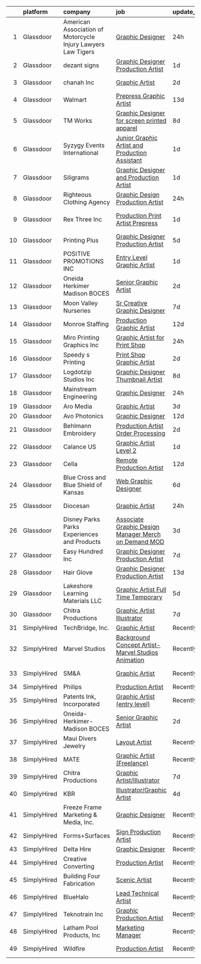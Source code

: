 

|    | platform    | company                                                        | job                                                                                                                                                                                                                                                                                                                                                                                                                                                                                                                                                                                                                                                                                                                                                                                                                                                                                                                                                                                                                                                                                                                          | update_time   | location                |
|---:|:------------|:---------------------------------------------------------------|:-----------------------------------------------------------------------------------------------------------------------------------------------------------------------------------------------------------------------------------------------------------------------------------------------------------------------------------------------------------------------------------------------------------------------------------------------------------------------------------------------------------------------------------------------------------------------------------------------------------------------------------------------------------------------------------------------------------------------------------------------------------------------------------------------------------------------------------------------------------------------------------------------------------------------------------------------------------------------------------------------------------------------------------------------------------------------------------------------------------------------------|:--------------|:------------------------|
|  1 | Glassdoor   | American Association of Motorcycle Injury Lawyers   Law Tigers | [Graphic Designer](https://www.glassdoor.com/partner/jobListing.htm?pos=116&ao=1110586&s=58&guid=00000181fb7d6dc49613bb3593723670&src=GD_JOB_AD&t=SR&vt=w&ea=1&cs=1_08977b05&cb=1657781710624&jobListingId=1008003540197&cpc=21001CD36CB5FE0E&jrtk=3-0-1g7tnqrg5kcl4801-1g7tnqrgmg2r3800-f0bdd8d10cb31a8f--6NYlbfkN0DlWUz9GU4_QOC-bXUFbMT4azD7cSDiUKeR3Rh6jSkjuVoA_7g-_IPADaZOl9UDY91cXsShIqIKw4fuuPEw_qZX_gE7eC80HukDcxpeVMeMop1Z9CcFrnnlc6dq4vwm61I3z1kN13gA2bSoIoso-H-Q1eHduYAHSIyfCuKepMwTSsBM-VsZ6XwubQ9K8I1lkOviVTsMT_KxwAVLUm_crmfBnIgq2PEnBK6BZGFQEuYhq14tMe_az-jczNL_iSuoX7Oxa2eLQa93cY2abL3fnq4WdKc0YxbnYr2aR_UikHr4vF0cO4LiiisziyuPDajsklnKTuSYN7u-PW1QAPHO18pAhmvqdQluEi9vU04Ppfb-LY9hSBNY4eJYYXljXHuSNyvF56k1sjnBRfXqA1Mvd7VWVPdtSWKBKtNzFvXrJRoQfcOn3Q2mjh31PW_elocNxcmSq_jWB6-wQqJhoPDrcT-TtjzBrGO_fQCimYF-PxypX8e2lWTWvIXTWKlOUc6hLrcP68A7gVn0Fw%3D%3D)                                                                                                                                                                                                                                                      | 24h           | Phoenix, AZ             |
|  2 | Glassdoor   | dezant signs                                                   | [Graphic Designer Production Artist](https://www.glassdoor.com/partner/jobListing.htm?pos=123&ao=1110586&s=58&guid=00000181fb7d6dc49613bb3593723670&src=GD_JOB_AD&t=SR&vt=w&ea=1&cs=1_26e68fa5&cb=1657781710625&jobListingId=1008000089971&cpc=F41FEAB56D215062&jrtk=3-0-1g7tnqrg5kcl4801-1g7tnqrgmg2r3800-6c32fdeccdc39f39--6NYlbfkN0ABOgJehXIgrOeP1dGkVbqZIE4zYILNMkaWcwsPyUQWYfSNalSkzDlmJS9qrBzQdeRS1xTkPsJYYfiZEhitbDnaIvYj8sktBOlvt5lXLK_UcxdcArVZOHhJzd0A_WtLBC6A9zFFmLMiazn9MR3Ear0eQe7f99dPNNA4wegEdYZsiFMyj2dDmB8MPTTCD1AHugnpLtm93LErmfXluaNPsomCek-weOMNc4PvHcWC9MUoZFE8S8u1apGe0zOi890COJBnPKCjOpF67oLag8B4CfyP_qxRgi2m_d4eswB15V-N9vOWvhM-xV_dGP2Ij97fcwFZJEhnfIPc2vbicxpYXMhRPx9zC1VcCDYUdbE7XktxgY7ttBthG5H3J1CIhhFEEybn2EGuDUWQLa6T6N261w5rC8AMfL9MShBjHiFTbv_bfFJeZEH8mqZWNuDYePlpCpAzTVS5T7URQG2V6Aaf9Sy1POKRIqeZ35tBAH4xD_fg1Z5SFpnR3XH_C-wkoBlbIzI%3D)                                                                                                                                                                                                                                                  | 1d            | Floral Park, NY         |
|  3 | Glassdoor   | chanah Inc                                                     | [Graphic Artist](https://www.glassdoor.com/partner/jobListing.htm?pos=127&ao=1110586&s=58&guid=00000181fb7d6dc49613bb3593723670&src=GD_JOB_AD&t=SR&vt=w&ea=1&cs=1_6618e1c9&cb=1657781710626&jobListingId=1007997475450&cpc=334ABAF5D42DC775&jrtk=3-0-1g7tnqrg5kcl4801-1g7tnqrgmg2r3800-caba57bde00b454c--6NYlbfkN0B6TcULZfb3cu0h-y8YhdfTDIi8jpfzA0mXp-9B58XZGH5IjzO1-VbN8VKwegkRDEafRiRjyA_af1KVDQ0eIGuEnN7Ve1dPR1hFWiFMSvCD3zI4nBmQtH40AkUQa9MXaBCR3louw7UBEvpg_OY6zxwn5QWFjIzv6f2BDgOOgpzE6HA1B5UTiNyMnI3y1ltVdhM7MRPIE3bsltGIRsQos3U_AEuZSi55NJUSV4AwJCxHE78qPR8YJGFgSbiPb9Ow_iF-ZDXlBx6fb0fhHWjdRlzsDVHM6wDiwzCcNdbL1GM8eqerDL8p4j6czmhQ7PDYbexNJjfCH_PD94danCgatsPBe8nNxp_bg3-NbFWS_HKnKOBd2tPx2zSRmmpPRJZtbA1SzpzdX1kjTNWUUHujx0I9ymwabMk8cfgXcvKbw54SKM2bYSmHJKc7sVDkxg3WC9_Tb_IOrzvjl-qtyMq4O1-ry7J17_j67FWwdr6J61VTOA%3D%3D)                                                                                                                                                                                                                                                                                        | 2d            | Chesapeake, VA          |
|  4 | Glassdoor   | Walmart                                                        | [Prepress Graphic Artist](https://www.glassdoor.com/partner/jobListing.htm?pos=112&ao=1110586&s=58&guid=00000181fb7d6dc49613bb3593723670&src=GD_JOB_AD&t=SR&vt=w&ea=1&cs=1_ebdccabd&cb=1657781710624&jobListingId=1007974150658&cpc=8AC01DCC8FF2DC38&jrtk=3-0-1g7tnqrg5kcl4801-1g7tnqrgmg2r3800-f90296c508d45737--6NYlbfkN0CQofd2IGh0Apzv0E_Au5FEoa1bvzCi24nBctpuuk-PybDBSFucqJqImFlNCS5drc0L9mjwu9AtyY6_IQMTXs0f6sBSmOOaF-PLM2va9Al3uKYeJ3BTCg-BswEV5T6arOY8kC9P4w7LGtnO8PZAQFJrVow_JuGLdCZcyZp-3IvGXWEyPmRg9ALhYgoS0c5AcshAkcOTCoYubiWmgFMIT75pppFdNu_mMELQuPVjYpSog0O0DFljUMCllv_9CArVv8JT2C8PUj3DhnluRMJdofSAcddSTj3leWxP7jjG_FtwCgovGUCTvHnuabyY-ukeIi0p3CppwvF0HPQs2h070caI69eKWNRM22Ot_fUhTL0TEZMRBNmKRy_1QaSo1B5um1AUWc2i-9w6aJuXU7w4JUo6zvw45tE63aR7u5jZByPUJPLShAS5sYEyg65pZlk4Bx2sDMehSXy03tU1av34tXzArH330Qa0jIY3aTKSRtIR_v8OwWrnboFOssloUbiL764wfnU16R9AHf9EYwdiwqEN)                                                                                                                                                                                                                                           | 13d           | Bentonville, AR         |
|  5 | Glassdoor   | TM Works                                                       | [Graphic Designer for screen printed apparel](https://www.glassdoor.com/partner/jobListing.htm?pos=118&ao=1110586&s=58&guid=00000181fb7d6dc49613bb3593723670&src=GD_JOB_AD&t=SR&vt=w&ea=1&cs=1_f73d153f&cb=1657781710625&jobListingId=1007985380676&cpc=AA718BBA0476CE1A&jrtk=3-0-1g7tnqrg5kcl4801-1g7tnqrgmg2r3800-534125ac6706eadd--6NYlbfkN0CvahHJL5dpwIe5nlYo2UZJB8CTXAEl9vJAxrd3EfdRQTsMSQezOrtTo_BPjQ7Zs1C2DQOiS8mYqhlae2CH5ac7yO4zrD91LCHa6tnlP9yZvvXGFHOVA900KpcM-Dmg4YdAg2muckMQySll_8dwPu8v76_7LFwpCbVfkr_Gi902CjtJ7PCOOia3xkGZhuxi0Na0xFHA3JVSjOUkkY2-C5PH592Mt2PpcwTwK6TZP0ishc02KI28XiyKQhWD3xkGRYQ7SSswFIEzJwUhvB5aZu1x1Yxm-UgSXuYFeb7SSuoCvDU7Vg_-HLBGVJxC-GnU-w2-7Z3HD9sB2OiWObizm-LPqQIVCo_N6hQyd_sYPX-cyxskQrFvzxTfMIq6N6iD-_Bi7_3YWpLM-LFPzu4goiVQgtqVwPFZ_zbmPBht7GMxegs145whAMaRM0m2mQnfWtBSO1QafEydR1-HcOFe-GeagdygSKQ9oqXNs4q96g8oe8aSFBrsqvveADWFl2aLevqWYyjK9Dj_aWGH9WMw1XuIIrd-wVHdKSM%3D)                                                                                                                                                                                                         | 8d            | Houston, TX             |
|  6 | Glassdoor   | Syzygy Events International                                    | [Junior Graphic Artist and Production Assistant](https://www.glassdoor.com/partner/jobListing.htm?pos=115&ao=1110586&s=58&guid=00000181fb7d6dc49613bb3593723670&src=GD_JOB_AD&t=SR&vt=w&ea=1&cs=1_3fd1b19d&cb=1657781710624&jobListingId=1008000529499&cpc=C19BE7EA145E205E&jrtk=3-0-1g7tnqrg5kcl4801-1g7tnqrgmg2r3800-2e73247150be68bb--6NYlbfkN0DAqrE0ubcd1i61l-uBTtouJ2NQ4lWg7PeDLWwMGm-v8r0Urqffh4se_blAJTipohOrLJ1mLfKR62RYD2YWPA9v4nbGP4NbViKGrbsAi9o8c5qINUi8Y_D9cCMcgnEL9DMowwB4vSn5L5tPddvRPD__nFDoPQ0YVSXCeueGBd1KLY1zCTKr5Y8mZuq3Ifp8PZPkqbxRp3kl9v3lit1YclokJgWcbzaldO--nkomnawsWtmhwoDdLIH3wZJ-e83zdGI6mijcDa39hoJi7MmcwbjQ_-pI7HskMiqtoU5ySRjJjMgQGz1UAEsiu7sIPNeq1BgvSPde_JA5d0s2phPeG-o8W-AJCV8i6_WzxqjlxY722epyHy6EqPsKuWhHKSTN2w_Gpx8xMUQWqxAjzTFihmggiq3ACdXjOkgXz73CI8IPGEEX1achQZz1JgXFjNjDXgnk4wsIktxxff-dFWEabhvskaZ9ZmnIQOAFZiLVSDzYXbs568KFtc0Kc67gJ9Zcpxw%3D)                                                                                                                                                                                                                                      | 1d            | Gaithersburg, MD        |
|  7 | Glassdoor   | Siligrams                                                      | [Graphic Designer and Production Artist](https://www.glassdoor.com/partner/jobListing.htm?pos=122&ao=1110586&s=58&guid=00000181fb7d6dc49613bb3593723670&src=GD_JOB_AD&t=SR&vt=w&ea=1&cs=1_85e812cc&cb=1657781710625&jobListingId=1007999924313&cpc=0C139D4CAD5A6DB2&jrtk=3-0-1g7tnqrg5kcl4801-1g7tnqrgmg2r3800-b9b8bfbe1b9dc611--6NYlbfkN0D_KRozbKJx95I3LRYgbj09bqBDFeyQG4s8tCOB31p2DMC4ILjZAmS8JFK5axC6ktHbN9yPjyLoagJKGjx-nMZaW8WFK-9ClXrQc1LFVHkrD1LBaGhZnubpqeFmhet5kHPXwznaVO58Rf8Ln6yeS72Ez5yKPfR1_l0nYLzVW5Pd5-JN53-KcInomS2pvhBdy167WlAaroHct32ZZQDcBQPecOARf7i7hyDZnsg29zfE_loP03ypJ5LDowrHimDP5lej1B0pnbMgZeBvBFAD8MHgzK9T2AjgzM9-gXxj4jPtzdYJGDKa9rBLYVK_lavhd07hXrgchQVC8eaofyTKvV-zGI5hAPk2LEDuMPhyvZjEKn2z4quSqcSf7ip--uo8nRa2vYQ3TPmA4182xiEBM8m6bwcGpFmzL0u1Zsz7Hw0WfHA8C6ZkxbHBtVt6xyLqy_lT4KCKsw9hDH9dhL5ysK8vnMVg30rxNyOsVk2LspyvepLe3Ol-0UGGAtRE-LwJifU%3D)                                                                                                                                                                                                                                              | 1d            | Concord, MA             |
|  8 | Glassdoor   | Righteous Clothing Agency                                      | [Graphic Design Production Artist](https://www.glassdoor.com/partner/jobListing.htm?pos=106&ao=1110586&s=58&guid=00000181fb7d6dc49613bb3593723670&src=GD_JOB_AD&t=SR&vt=w&ea=1&cs=1_cbe8cf57&cb=1657781710623&jobListingId=1008003012039&cpc=9FFE37255B2C047E&jrtk=3-0-1g7tnqrg5kcl4801-1g7tnqrgmg2r3800-a8bf452a7a6c9060--6NYlbfkN0C2SVAOpOeIWQkPp9EeCSLxTLheLRty2uanDx8E9nXZ3vo_i2DCYlsehfpMfAbYz99eLWUkIjFY4z1EfSkkLbZdbJCdbO0MCbpjHib9_1nBDYXlSRzlyyszEe0YsTm3bJBFi0ypw2XyLavLRhgCmTicE0wM1fv4ooR1MbQfck0voyzBJBd-DdCAlpLlbu7IzzbzCW4eBoZ3euNsV8Dmkd4Ec-Qq7qrsldW3YQ2NwtuEaZk_FZ8Nu85JRVfUHUgv7kR7yJ44y4kR2WbicGNULsi8On33Y6uA-HAAT3knkDO_qOhNXfPWCRgXand5Qp2APep7H0mkeM4xiXq1Qpju1MPeyZQrN8D9Yims8dro8nIv0jIhN0PEvjpWrzHtaNtLb_jIqwohOyxfcN3y4w_pduOa0JSmfiPOLu5oOjn0AUl0jc-w04K6wDrCl0wNAVh3KY8gV1GnKB8VKS0novxR2CY4_A5MyN8wJk0aMk18h6k4RHR97nouKB7TOLRniBVgKw9OT5EWsUZWTQ%3D%3D)                                                                                                                                                                                                                                      | 24h           | Clackamas, OR           |
|  9 | Glassdoor   | Rex Three Inc                                                  | [Production Print Artist   Prepress](https://www.glassdoor.com/partner/jobListing.htm?pos=114&ao=1110586&s=58&guid=00000181fb7d6dc49613bb3593723670&src=GD_JOB_AD&t=SR&vt=w&cs=1_b5b97df9&cb=1657781710624&jobListingId=1008000667296&cpc=93AA082196C185B9&jrtk=3-0-1g7tnqrg5kcl4801-1g7tnqrgmg2r3800-5b7fda3fab49eb33--6NYlbfkN0AeB-3anZJErEZaeDx6Hds6gUOajYFzd6t7JoW9qgPIiS3DNhZT4na4LQrHUyLHjoxXmap3pzcfXYii9DVDWgtXxlT5UPqirW8XqrnKszh37c3Wn4k656NYOWJTy-iZK6xe9qVoslYY_D_MKdvX7B--pd3tZpUzW8s7Pv4RDens1wnw9p_bylKnv3Nnb1EbhaX4mdjT-onrWQ2CfEijN1QUpEig3TBj_HOvu6JcKN1N-uYSS-uXtuWk0FrXCtnlsmkxxTKstfVoDFJyRbi8QTydyGMhQrGxp5OyEAdFTXENi2VT-LsIJVRpeFPMvQ4A_SDOKVO3Ae_Lp2j9mEZQDtivtAVdJ7tii7B4_-rztXpm9GwmVGt2jSlyC1LiXZcCVPGOhyGH82pTXeh_hSkZoVIjF2fYRiN1StE5FX3j57ELpHCTcsYsl5pOkzWqqfvRPr6i7FhNFLsIz2VF8x5EO1hFM927_x9BhBndnThKnbhaD-X2xxKoznWjXOnmVKsOTzPBjQLexfHIrDq9aTR1VGYpKosA7aKSS7qU4E5qT9Xdi76R3RSTb2Zm0To6YLi5ngKJBB1CKjL2i1C_i0ljF_rpHwvBUCxzZxNS0ZvUw71GINf8GaZq5s3u2qm6DgK-E7fztY2YX61TkzpAxZme045tnrb4Eq-tpP8vREpQnfmmSu-kfdeCf7pKCYlF4CVmq68%3D)                                                       | 1d            | Fort Lauderdale, FL     |
| 10 | Glassdoor   | Printing Plus                                                  | [Graphic Designer Production Artist](https://www.glassdoor.com/partner/jobListing.htm?pos=104&ao=1110586&s=58&guid=00000181fb7d6dc49613bb3593723670&src=GD_JOB_AD&t=SR&vt=w&ea=1&cs=1_c3fb966a&cb=1657781710623&jobListingId=1007993059501&cpc=67D5E609A3B8C355&jrtk=3-0-1g7tnqrg5kcl4801-1g7tnqrgmg2r3800-8918bf0243fad107--6NYlbfkN0CKNvdBtBh9SnuMcnkEvhJOJZTsmZHyY3ybnWicrfIHv1nK5cibWSBUGYkAdwGg8-Aa6M21GRHp76Ym5gF-_Vy_LXP33mKmWrl4L_yepZqdEWBFglbd2IxPSK58QS0m2ozJJ8DOe_KxWEkVZALrdnLLn7HTYDjh4rrlo2cJZBSe9k3-izGgoBP7zgTQTIhl5MH8fFS4k7EMP2r2aCnzLyMQnnW4cZB7-eS0s1SIhr3bLQEU0EVMf5sOx-6Wipmh7RdLjdGb8Bn45MNNT5BRGyrQ9HhMCXy_2kYYGKE3FmyedMZVI52jE0CUJgbrMfXLK04B8WyheCnGJpJAnhZQ32qZiwGuBq-FTKyPU5pYo67xo37-yxoTcxZM9d6NwZAVOvHzhynu-QbRhq-9sO4YnjlBTEQTeSY1WhSr7HfeYyTMSqTcv965aBQ2Kppfi4OXCLcaao7W95_hrSVPbjYySfF5Q9s0Laa0-95hlN5Qh_tShVySVXxp1Wyxc72zzU3Jac7Ky2vOmZzi_vl_ocYD4CMK)                                                                                                                                                                                                                                | 5d            | Lincoln, NE             |
| 11 | Glassdoor   | POSITIVE PROMOTIONS INC                                        | [Entry Level Graphic Artist](https://www.glassdoor.com/partner/jobListing.htm?pos=113&ao=1110586&s=58&guid=00000181fb7d6dc49613bb3593723670&src=GD_JOB_AD&t=SR&vt=w&ea=1&cs=1_d7c54049&cb=1657781710624&jobListingId=1008000288189&cpc=A0032DE20586B9BD&jrtk=3-0-1g7tnqrg5kcl4801-1g7tnqrgmg2r3800-a036da982f4e3cb4--6NYlbfkN0BxkLIcfe0oqaYINownie861a0BJtkzmJW-WyGv8J0JYIhtfgDOowTG86Ir7dRYCZyNcdIeoFuwGyvzOuORxCXuSTmj7TRCUtDU4dS3wGnvSy1L3MYebG8VRdF83UpDqr_Wv5xlnDRFXhWv0A-64S_nBgcKlqEA6S9IZf06CVFv091vbAsU0Rd6gXLSWnhn9f5UeBOTMFYAhpJhTacWMyIahqPm7NKeWEWhZf074CTw1EPshuKadIMGJpsLPXMhJz99mBh5R0ot0nEC_QW1GDH5KkNx_hWk9Uf1CQ-JAo_9-t-NIlv0WADwUGRoLkkHuxiZLSrNrGrHgHL-keRh89GA3LFWDePc6sM_-WldmEM8Ee2JLv_RnrrzatU5rPNP8dPBk7crsDQaRWKPO-Z9ooCmJ6-sNBPb_sS_6OcaVUX8gQcrkMpfZ8lOLXSDh8JlJZlDe2Fk8jo-zqoCchoMozaguEa9f6ttweh1_PR7opqiixTTYOrnvzcqa1aOU0pmRXM%3D)                                                                                                                                                                                                                                                          | 1d            | Hauppauge, NY           |
| 12 | Glassdoor   | Oneida Herkimer Madison BOCES                                  | [Senior Graphic Artist](https://www.glassdoor.com/partner/jobListing.htm?pos=101&ao=1110586&s=58&guid=00000181fb7d6dc49613bb3593723670&src=GD_JOB_AD&t=SR&vt=w&ea=1&cs=1_660bc26c&cb=1657781710622&jobListingId=1007997990289&cpc=D0EEF0302DCC60DE&jrtk=3-0-1g7tnqrg5kcl4801-1g7tnqrgmg2r3800-0737b782fcf5bd06--6NYlbfkN0CDI2iFtkxks-_Nah-pKgiJFw7fP9yT9wERWpW4car30VWbROU5-Q3LdzziHj3dlUHEUlXS7Bbb6f1XOesA_TDs3Tfu1fQibOaHILJ3Rmt7mcCJTycfo_HyrZjCmXholAcyU2Gpu5A62rkC-qBXBDhtbHf_Le3ly61AtsStGD2v17rDu4exIhcbpCkVr6aTVq4nYJJUMDu8qIs5dkpDR-xxlFCqatgwAsDXeCNOWm81ia7Pv1U03ZCPdJuWnF82Ibc9KNSpBu9jiighq7BUxP8w54BCLu7C-NeutXx65ASVjOdYZq4usDPRtqS3NitBUXv7voGybTJi18rz5gLG400h2wINr64WVViyPiVQ9j-5yoFo_LXUXEVeG1UYbvrqEgp-av9k2gEt5XXV-rHrqtmwO8jI34YI49nAVKDHwWeGDDgKvmamtaRpHCj1g5DIWQHBVZa6SqwFBNk5PRWiPUkyRFEMAWc5VYUeUj3ad1WNuqVPU-ngnWOnhDa2phrtjZzD9u3SliuqYg%3D%3D)                                                                                                                                                                                                                                                 | 2d            | Utica, NY               |
| 13 | Glassdoor   | Moon Valley Nurseries                                          | [Sr  Creative Graphic Designer](https://www.glassdoor.com/partner/jobListing.htm?pos=108&ao=1110586&s=58&guid=00000181fb7d6dc49613bb3593723670&src=GD_JOB_AD&t=SR&vt=w&ea=1&cs=1_befaa0e9&cb=1657781710623&jobListingId=1007987586374&cpc=C49818E30565E1C5&jrtk=3-0-1g7tnqrg5kcl4801-1g7tnqrgmg2r3800-2dc8b1d91e759f31--6NYlbfkN0CtYVjMIh5haAAiJ9gOyIueHAJ7ifDipeAmUsIwS91L00T9yPHEV-4ryS8uDvFbiFhYj1v6lxMLSY7PZOCO0MrMz3iTwxexNbaphAbaDXZO5fHYbEtv-UGMBItqODB3n2k7RaCx5Nql62VwAXgZsj7B0aB8z1MnQ4WQwzOwrYBW7dNPiIRuztUGl9bTwUvOQuJ2SpVhtXD5DL-0DQCZpez11uZYalbOZx9v8nl9501BEjKWeWomN17Q6pCC0rw0yTYteogiMGmL70zAoBhfu8hwU_tNrpeXR4ruEcatoPp1_6BuxXU2GgURrXSYRCRM3b_RpM4-cMyjTruIKyVDEtsqk5aCT54Kf2YKjeVlT0Q1_CwfvZt2O-Lm-8wnkQItBvTmgDUimJL1p-0gkq86f6at7UI29ZALYan32ef95R_FdOljRIxHaSMdZ9XNxU2afcfQl73fvu7WMdmdbyy0CQ9YsKY_ecZoh4MAhnOF_akILAvgJXTh7dzMsYRtZRF1kmVIUrOAOfCLUeKqAhx0f3Uw)                                                                                                                                                                                                                                     | 7d            | Scottsdale, AZ          |
| 14 | Glassdoor   | Monroe Staffing                                                | [Production Graphic Artist](https://www.glassdoor.com/partner/jobListing.htm?pos=129&ao=1110586&s=58&guid=00000181fb7d6dc49613bb3593723670&src=GD_JOB_AD&t=SR&vt=w&ea=1&cs=1_156ff522&cb=1657781710626&jobListingId=1007977057956&cpc=1CBFC3E34E2A31FF&jrtk=3-0-1g7tnqrg5kcl4801-1g7tnqrgmg2r3800-4c0bb28b7801a813--6NYlbfkN0D2oPcu62nCOEusvX-PkQ72CJmgvRX8N0x0rMs1pP2toU8TColOzD96WcJGW4YrKJiNYPxl92PkDOUx71q16XnOZyR63ajmW_ci0CWGJJbxWw2rD9RUyrZikor9SYF99-8_Y51t21LMwSCkDXuGsEodC3FN6FvBUjmF4tcKJxm3tmBH5kajTDpGs8-2l2nrknpEm_fh8sstPW8IbwnfUetKpwhkxp_ODD86kNDVAA6ZU7asquRMd6JTPq2JV1YF4ei4pX6oepk0RsX-jzxV0Z-Oo9HHTmFdvV3st_oaFMqSbV0fgFNsLdk71NP5XZFzDVWq2kQoJlcHrQNR4CTQEig_lq29nKA_FKXGBd1-XzdTD0l1QTGWpnSqprlsRMQn1zFWrf1Qa2bEH_b11oy57pZgubBmNF9FNNcqpo-r5MK2C49TjSUUvftrbI9M4eRif-L82VekG-dpQrIm8H-HG6Ns8Eb27ZsPaEBOdJ93Yfh6ODQ8eQ6A13189hhUJEMTx3OGgIXqwxIfGA%3D%3D)                                                                                                                                                                                                                                             | 12d           | Monroe, CT              |
| 15 | Glassdoor   | Miro Printing   Graphics  Inc                                  | [Graphic Artist for Print Shop](https://www.glassdoor.com/partner/jobListing.htm?pos=110&ao=1110586&s=58&guid=00000181fb7d6dc49613bb3593723670&src=GD_JOB_AD&t=SR&vt=w&ea=1&cs=1_e24b6278&cb=1657781710623&jobListingId=1008003854812&cpc=14D5209370AEC984&jrtk=3-0-1g7tnqrg5kcl4801-1g7tnqrgmg2r3800-9b308361880fb345--6NYlbfkN0ASengVqiwM8dEeVIsxgwk2tMAcv6wZZlNtE4BYC8cWqI6DIh6MAS-gLEo-FOBTI0tFhbI4F9yYG9mKyL2iDnwPhnqAYNQJLYF7QMq90shvXZ-DgfrzRnkD3Uvq_THNZlJlqf7YZ9voPiC-oenKZxvj0YsvpjqHjQnOk8G0A0jto5Apq6n4AACle8DbCx7_hDLKq8hJGAVAvm1ne7i1Jhpq7Mz8mncLRM3GaZY-o_pk_dpgaPQmpWQWX2Y00dc2Uq4Bwi0dyt_v4xULqUvzeHn4JIhHWE1j6l1S7ZjUOlbocbeTG8O9yeR9b3_JG4bu5hLY5b_OYsI3fvIfIjvB5gZKll3mA5zcMcyhHIllU0KYn_5d97Xsx02obvgyLLMmlDVSap74xX78hQ1jSw9dpK_4ZDTOCTS_NRkNSctsh93J8_sNV1qMeCGft0udtiVqhyfJjurmDjnM4tmqgN_K3E02kDvkJQCnN1NIb-9qosz--l9ZT-WGHreCFqKQLz_deJjNe2r5SZdrZg%3D%3D)                                                                                                                                                                                                                                         | 24h           | Hackensack, NJ          |
| 16 | Glassdoor   | Speedy s Printing                                              | [Print Shop Graphic Artist](https://www.glassdoor.com/partner/jobListing.htm?pos=109&ao=1110586&s=58&guid=00000181fb7d6dc49613bb3593723670&src=GD_JOB_AD&t=SR&vt=w&ea=1&cs=1_7dd0ea45&cb=1657781710623&jobListingId=1007997591223&cpc=7095061949A44974&jrtk=3-0-1g7tnqrg5kcl4801-1g7tnqrgmg2r3800-37f8b7cc2a02ddf7--6NYlbfkN0Dbiddd8WEEovKJo1T1Jp5hcg9d5TUsdfi3TCwRB0t8Stjmfwap60fuqZR6wlPjwUVQOv7gTUriVS4n4CKLP2DqJQIqNFD0fRDnMbZ86rdQlOk594yO40iNgrWefQjVTknOLpZ6rxfv_rQ6LCQMI0heMSFzMcqcZvdWDu8tsB7_W6ypvOPSYxTN5AiUTL5qBAUIJK62ldcSlz3RQDLLLxkpprHjcbNyU6Ob38T0K4w4WRVltd5-3wMJYcktP6NKRm85KvXRz1ctnaxPxAQ3vSUYarFH9EOEbb8bRna0EhSmrxMRVx-WvuVe5HoTWCettwdzZyVHR9Pv49FzlYbu78ZExKM_RkxeUGLpImskCDhlGFogyTJWlR1gIvMZlDc3oyvUr1Kp3Tqq8MjC8np2_ISKjEl2RvnfgBQCc9a45FrgXP3vpcA37v34bBiWE2phpvFFNeQAic2odBdjgUqRIOt5l2Lz_z4l0465utNKyGMFHCjFMOSChPbhjsy_S9kAVbbetLeyyyyQjg%3D%3D)                                                                                                                                                                                                                                             | 2d            | Galveston, TX           |
| 17 | Glassdoor   | Logdotzip Studios  Inc                                         | [Graphic Designer   Thumbnail Artist](https://www.glassdoor.com/partner/jobListing.htm?pos=107&ao=1110586&s=58&guid=00000181fb7d6dc49613bb3593723670&src=GD_JOB_AD&t=SR&vt=w&ea=1&cs=1_b1aae46c&cb=1657781710623&jobListingId=1007985092043&cpc=87034903B3AB482B&jrtk=3-0-1g7tnqrg5kcl4801-1g7tnqrgmg2r3800-9d2c79e5f512e746--6NYlbfkN0BjyFNZUUvAOXUC9zjb5vx8bblGqKy5NDQQSXaudgCUS-s6XZY8F1apdy6PF1sECCtcZk272_z4hU2udFFy0S64xqJadCR_6HpoX4WKSxIQCEvOK8ooc6_DNIIu4zj1Bx7ePd684Y8TVUW8feiyzKxdpwdoK0l7UM3jxCxNfImR5otX411wG3ejJCpRONdF3TjYPheIu3-fgvcL6tqC9Tz_b4vS8kxEbMNd0b8qY4i9MrzB0SrzP47TE6Ct092nTj1Ol5zdzP8bia897qQdMApkFuyGen-bcW3gCjC85kQjr4BuXhH1UeyAX2bnHHZ1dUSrMmqa6Qh4EdbaLZrmWe5ZNBj6LX5yta6fnGlQQF9tZJ5K9ubX37Ha3oWA6Zo1MiTJxblAiZEgVwafpTJJyMpsXOItL3dC_a-q3porYtMnl9zQNrUmJAn27MCSuI4-njzJSGXlVMVo9txQx3TFRU6IlPlkc2-jh0OMik_QXmrlvzur1qvo-JmkOPL-LRN-MSd2g1a0aEFNOKWo7dEh0xbf)                                                                                                                                                                                                                               | 8d            | Austin, TX              |
| 18 | Glassdoor   | Mainstream Engineering                                         | [Graphic Designer](https://www.glassdoor.com/partner/jobListing.htm?pos=105&ao=1110586&s=58&guid=00000181fb7d6dc49613bb3593723670&src=GD_JOB_AD&t=SR&vt=w&ea=1&cs=1_4ff30e71&cb=1657781710623&jobListingId=1008003015022&cpc=0AE43CF55DD5119E&jrtk=3-0-1g7tnqrg5kcl4801-1g7tnqrgmg2r3800-36f049fcbec23e31--6NYlbfkN0BCZucggG40hwjgcfMAXXxiIk_BXXWRRaaPa4FoFvupkAqiP7B0AmhtOKY5q_lFeRWcapc--z6uqklS5BgmuxrTrOg9wT2gFwj_gvc8SN5c6DKLzi19a9oz5IHN-1yvA-N7B77k6wzBykjHoLYxRoLOIukMo2hnUrH1OhISkFnh_1Zg9wy1rBnzf1Th9sxM4m8wSLlNOyvJpWiH6j62DnnKDD6hLizrbhJ5rwPJatAo_eK3rjywhE7Ft92C908T7ectWPW5UyFvcZrpEsaf1jCjh9Nm24VITj5dMzBTs2GBfzex5qW56CyPYbipAht3-xAuGBakcxz_yjjcQOdEgX5yn98B7YrgP4LYvBdrM1MxdDdqR0GJZLLAIrzgoVbBVuNP9Ghhf35MoNDPzEFq330oY2bGps9NxTS5N_0sk6DZxsWyePwZlSwX9o7f1AtHjAfcWtfRgmzgaGfWrg1Swro7fVnxxZXL_XbWeitceRABqp7oR9yksidq76UcR9UuqlsG3HyHDyzOOQ%3D%3D)                                                                                                                                                                                                                                                      | 24h           | Rockledge, FL           |
| 19 | Glassdoor   | Aro Media                                                      | [Graphic Artist](https://www.glassdoor.com/partner/jobListing.htm?pos=120&ao=1110586&s=58&guid=00000181fb7d6dc49613bb3593723670&src=GD_JOB_AD&t=SR&vt=w&ea=1&cs=1_54bf326c&cb=1657781710625&jobListingId=1007995181669&cpc=4B86475FAF393599&jrtk=3-0-1g7tnqrg5kcl4801-1g7tnqrgmg2r3800-b35fadad7f50ab7a--6NYlbfkN0A953Z9EfJZc5Z9y7Wb0NkuJO-5BBnqXCJSieP3bN3oT5bPCnx7cVWYZU4WcOfgGZu3ldGZ5obnUbkJH5KsQnH3TNPfct-VieO3lTzkVZi3BT-4zjgeApSVjPW8ZK04TSBGo5-UR5pdTgjEXgUaH-oLM-sgvjuKzpAkp3Nz1gBW3aEtBkZ2ill6mFlmJnyr-RF3tAYUzfh6sGq7lEbS21etK7CaGZQXTr5FMMq0R_u088S4vsktkRF5fDvUuBrUKiCQIAFV_wRZ8GFrK_jIZnWlesjIZ5Tq8M6WUxW3_Inm82hcrUTlJooLvt9UqL02LiUBTsqCyTqh2E31zatn6XqS1Tuc0v5lOHnQd2pE97SQz4iMm1MYpZiCzrZnOlPDYttcuSvly__j9I6BcCb6wpVEWgnb6qkP5nJFmHWC2JzuHoVOgIQ45IkXorYdW7qrZxhjEw37YVvweXOUMSPNsxMvuz3WZ5MSMUTx2fXfXVjsDX0HbfhboHCeE7KwpVz4Hk0%3D)                                                                                                                                                                                                                                                                      | 3d            | Troy, MI                |
| 20 | Glassdoor   | Avo Photonics                                                  | [Graphic Designer](https://www.glassdoor.com/partner/jobListing.htm?pos=126&ao=1110586&s=58&guid=00000181fb7d6dc49613bb3593723670&src=GD_JOB_AD&t=SR&vt=w&ea=1&cs=1_282088dd&cb=1657781710626&jobListingId=1007977599003&cpc=036CEF58F9688075&jrtk=3-0-1g7tnqrg5kcl4801-1g7tnqrgmg2r3800-d5fb1ea564a6cf0a--6NYlbfkN0Ca_RHJxs9oA0hNQnPNHZlhgHJpqecQrnexZw8ydoClETPg0zNiGFSUervrt9TEH2_6vAN-tLqHlmjpb4RMnuxGUPupKIPcSKELmf3v84BJ7ubHFc3nPet7SE3xA5Oij8IHEhMESUzQLbwdBtHSZoB0THpHuNfczawzIuQKh2K13zeQMMnq-ZSWS01PKsRYSAS8mngUuAAQouUzrvHRq7tB3VUWMu2brcriZJ3l_WPlc9cH4E64IXFlZ6Covzi3zN66gAu8LlkYdE4USSgNsE27mTAY-NQxpBMKZd6Bs9Fjx7DSl31O3vDqbMvVs5xeBsoicIxYBMhCOB2YDyafHuzArYUIz2F3MgfloUEdIGjk_o8u9h6fzuz7UtwKuXZWi_VXym1Fb9RDDooYBDD_aCXl1I7DohgFO9EmpI5J73QQRt7rffkEjCNjFOGC7qpjkvYqglVvrUFXom4mDKbQA3vwApy8DImorfOBaP-satvCvY1ASmn2ixg9aZskih1Jh-k%3D)                                                                                                                                                                                                                                                                    | 12d           | Horsham, PA             |
| 21 | Glassdoor   | Behlmann Embroidery                                            | [Production Artist   Order Processing](https://www.glassdoor.com/partner/jobListing.htm?pos=121&ao=1110586&s=58&guid=00000181fb7d6dc49613bb3593723670&src=GD_JOB_AD&t=SR&vt=w&ea=1&cs=1_1d34c5f8&cb=1657781710625&jobListingId=1007998060115&cpc=4050D81B60456B41&jrtk=3-0-1g7tnqrg5kcl4801-1g7tnqrgmg2r3800-5b7dd1b1cbad4cca--6NYlbfkN0BIcVZ4p-8k-YIyyi9RUk6C3zvaBBPHyvVn7P9WxUpenHRy8mRQ3lpUK7gWF2OgjETRduomiP0JkG82k_9530DV5HNU1UlMEE72PEkx7tU2l_E0geJfTNb7mm_bp0I1kjmb47GhUNDUF1Q8W_uyoIcaGxENimLlfPyanAGCQH1HC5ItGoEi8UIDyWXeAU-DLgW9k-QDQrM_DLnH1uNjAg138LcZsHGpUnJeLzgzUnGEklqF1GXNgKcnOwm_q1gt_lVNRh-aiHGzXDszC6HL0HCSlp0TgHDLE78mq08Kndk0D_-Mhym-aNRqloXnTaOfsMa2mVeH6vIlQwSxNE0uw8qca57tC-l291xG6dssgS-c1KO84nQCof5KFL5XdTosTkz3ddQYLQ7cngi7vi6DPr8whE9QshNntwh0aMofUCk9bgNQ39fz284UXIpclvoG3gi9yhBjQWOwdVdDJSGm7uPULBXh-Fu1Hxbb-KphwcdQ1HIspeJJlpSkJafPtONJIgMvLSxdK40MYt7MTw-CfW5B)                                                                                                                                                                                                                              | 2d            | Katy, TX                |
| 22 | Glassdoor   | Calance US                                                     | [Graphic Artist   Level 2](https://www.glassdoor.com/partner/jobListing.htm?pos=130&ao=1110586&s=58&guid=00000181fb7d6dc49613bb3593723670&src=GD_JOB_AD&t=SR&vt=w&cs=1_edd56b04&cb=1657781710626&jobListingId=1008000436324&cpc=149B3D5996025BBA&jrtk=3-0-1g7tnqrg5kcl4801-1g7tnqrgmg2r3800-0979ac1442974e48--6NYlbfkN0CUxI4io42tSS62xnL00SrXi2yJmCzdJxEKcpG7rurhb5FjF5g-iXmZ-gZhXzl9I00N-YXvwLDh1e9ktqmCFrOkBjRJWeWgzcQ1OfTq0jG7v2Kkp7A29Ym4HY3LwObaBSQfdZxHj3OIJv5sOueFLXujq6lM2F7iOFibx5n8_eyHN1q1Y3n4OMOo5JjNhVCTvOxPsTrQKm63bZuAjv9pBQ03BQW229_O7Im6mzpFziUwkZIrD8jPGh90bIc0d6Hgi2SAPeVstSpwIaFjQFgp4FhgXMqclskZ6bfEQGJ5quNx4j8UX9cl_eVSUi3nxQLD4UOqwblzKj9PNj423FLGNKhD0gKiENK_wlYts4ara1iRfOnlfGxQ6JLqefGoTT_ikxwmn_il2UfAgL0SdhhYF7BvNIy1h9kinG8QYlLRuITgEk5y35qKqE-8_3mn4sJza34Gs-9SmZQiAictLrwz7vpjaa0SKsPRIGvQxBMYikA1WW0oFtRXGJWCbooeosLpWFbcFvkbbh0OxLOYKMTNtVT2KDWE7wmKdgjnVT9Dd-W7H3E48FjJ-ecdQv10ohiL-yCXIMMn9tia64aV_asxqWPoLago5Fzp4FU%3D)                                                                                                                                                                 | 1d            | Hartford, CT            |
| 23 | Glassdoor   | Cella                                                          | [Remote Production Artist](https://www.glassdoor.com/partner/jobListing.htm?pos=119&ao=1110586&s=58&guid=00000181fb7d6dc49613bb3593723670&src=GD_JOB_AD&t=SR&vt=w&cs=1_c82cd34e&cb=1657781710624&jobListingId=1007978383437&cpc=B101C867B3EF2D75&jrtk=3-0-1g7tnqrg5kcl4801-1g7tnqrgmg2r3800-b7b4ea25451c8877--6NYlbfkN0ABL5jwqrJX8j4-zsE1pdctockIOMh3bUiDojLxDHSgfnyfdrl215GIT9Vdrv6w9UnYatEWn0fpRvlsKlmM7Hi5umdZ4nQalxLRHAavSBngl5q4Iu2cQysRpFKXo2Y-V7jbL5QLl3cE8Grr9lVaWkwY0P_Ob9mpQtS9Z3Mw2ekGZ6YzPqLtzPXaPXoyJgp7uh9klGuJySRhfbFs_ldl5yFgaNhURnpeY_uoicZiEygeIqWZVfRdSe8_6ZXgzymEXR0rzWcRbiJhcg106f8oACddzqtdGch-yu0sf-EiKcFWwhWSBAl3K3PSb_LdhLL4nytuQ2F328pKl7MZXaZvWOHpbBm6Bk0ccLEjSbZ50tYzrnMst0kWbMQnltwH37HJz7pr3xvve7mRCXdfHcX1-vgYfoxDY7N8PP2CLYpN7cBDflyE3BjOpdG2634C9jxddwc0tux-3Y49tvShn432Oiwu8PhVoyeeN1p-Am26Q2IzJuPAPVzcuDlqpIGUKHsENVrWMY0Tsa7UiHcaUDg2v-F0X3yexWZPKno548mUSR8ug3Oskl95L-5D-_BIrBxz4RSkXi4L5TwHHXzJqCIb2brkWq1JF1_3nIbSNRilY0pEKckrXKijGmiEOPr0JDRXl2zKx9Q-sRfqeFe2d4_65H_5OsKsOEcv9ERTqcnd3InBzlXlXIi2dnRRF5UGcwIyxZpSNoV18z3nu2Du3f_GgNZJ4-e5wcJ1yEkkV2DQOJzsqHMdGIFo3jbrr0UllhnNbQ0%3D) | 12d           | Philadelphia, PA        |
| 24 | Glassdoor   | Blue Cross and Blue Shield of Kansas                           | [Web   Graphic Designer](https://www.glassdoor.com/partner/jobListing.htm?pos=103&ao=1110586&s=58&guid=00000181fb7d6dc49613bb3593723670&src=GD_JOB_AD&t=SR&vt=w&cs=1_c93a8899&cb=1657781710622&jobListingId=1007990691312&cpc=C779B72A99EC89AE&jrtk=3-0-1g7tnqrg5kcl4801-1g7tnqrgmg2r3800-a646a3c5cc0d5ebb--6NYlbfkN0C0fM3cAMPIJxx2YJu0-54AUzYyvdboEQAVt4G_xOBTWEOaDebnHlkXFTc2Kq0ZccTKs_m4kr2IGIqRKB-1jaqsIt8-Q80KNCB6stC69y0_zLiFe1CnqDWQFScQ-vNNv8K_7ON31hz0iQWH5w9u6c6B-QGCtvlm6wmT8QXnqjnMIMlymzYcd4wz7R3VKYWH4qtZ8KOwCWLlCUCjgZ5JzXuVuo7sLP9zhjwxxjCbmvHRJWjWNaiT_pIltCZoHlA2cwv-QENs7lMew8rfvr6QEiHOEcTCd6QSMXggDCm3gzbK0Oi2bUNLhxuxTBgHxK1ZGdVMIdlwQJGTbwoApkeQSWX5rWrJb7uEb6bbAimDuO6Jw3WrwUpRUP257bd7Rl78GYXEw805bXlVup1f9gbZUWsLejRSPqIeBNi6owhqqwU3PaGTWuitq0oEra8GICKPZBkTBD9NNS6M237i7QO4cGI_KHmfdOeEVTT4xWMqIoNe0S4eO4yqu_Yz5EemPIvNgWbWx0QmbQIkxson6FNCqzW5dNnVjdp3pjvQ9h6OyK84jSR-K4FreuyBM9SMTCdM_sXOVNjwmLYjXBT9kgnHSM0y)                                                                                                                                                                                 | 6d            | Topeka, KS              |
| 25 | Glassdoor   | Diocesan                                                       | [Graphic Artist](https://www.glassdoor.com/partner/jobListing.htm?pos=111&ao=1110586&s=58&guid=00000181fb7d6dc49613bb3593723670&src=GD_JOB_AD&t=SR&vt=w&ea=1&cs=1_d6040cc1&cb=1657781710624&jobListingId=1008002774434&cpc=70D6958B2CFB98E6&jrtk=3-0-1g7tnqrg5kcl4801-1g7tnqrgmg2r3800-d377e8cf9bbbbaa5--6NYlbfkN0DRxgH6faVpfnP0KSDHCWxWsaqr2kS3YdhrKzS1fmHZ_NHE3PbRvVKj3hY3k72ItWG-fjcFju0VrlnALBQI9-v8oc2d3mk3B3Fe5Mutc-8MBZWrKTMExkYMUjMvaPqHBpfw8WxXShq9YRxLiya8sJZzE-naGCgVxuH8LEKE5mWJrYe-XH51AU71gx8_UcUnNHK9teZiTYvGgLS7Kbs-weBI0i5cw4_aLm-ez-Mj00QuN2bTf4ZxPQe3JYqIDwHXArdpU8-DSrj2DgIgPC5v7iguR9ol9NRxgy3QVAdtSMc-DT_Rh4XUdFsvk3QaS3xS3-toRFsumvPiFrx9_rMB6jWpuNXVF4ixsDY8Pn_5b94Hnv63NhrPG1JEidScJw_GSZi4GVz7YLJYdUTyq_H-mcHDVeUVN-nczOSzIRzI2p3Ws0SehyRPN9dvfeeHLNFmuBTPYbvM3-rzSrGZsZ_yDshh4-QR4lVbkkB1WCNZuUOaI1LLT6FI0_ksBMiGd5bOM2g%3D)                                                                                                                                                                                                                                                                      | 24h           | Byron Center, MI        |
| 26 | Glassdoor   | Disney Parks Parks  Experiences and Products                   | [Associate Graphic Design Manager  Merch on Demand  MOD ](https://www.glassdoor.com/partner/jobListing.htm?pos=128&ao=1110586&s=58&guid=00000181fb7d6dc49613bb3593723670&src=GD_JOB_AD&t=SR&vt=w&cs=1_918248d4&cb=1657781710625&jobListingId=1007995811802&cpc=FA84DF7EA1EC2398&jrtk=3-0-1g7tnqrg5kcl4801-1g7tnqrgmg2r3800-2b684a5cb81f3fae--6NYlbfkN0DAFTyt7pbDCC2JPO79CSdi1dIb81yjczP5qsKcZIxgiRd1qisRd4re16D_VG3-wzUWs9OwoP3tNICgoMtSNX9EWuJo70lOtuAQjpGjkdHJ-PZhc-kQVql7PO4il9Ul9YR0Lhf9Wx9ZTfBUkfbu3-PSCwV2FnnbOFx3XbYUTvu-9TiI5QvDvQZMtZNFGvmavVChm_0zjA3KEVna8j2BzsfHDY6aZtwP1CmofGReM3Et7lpPLHnc_YjaKA7egLQkx_S3qYEHNAXaRV0i1lfH_AEL8v3ep6U0nPsB9XaDRgxAM-xjru3duoSHwwYPFeMALroxjT5aFG-U0Pr_NAQ3CNF1XP_Ul93dEaDm5dIvH6MTXmvS_G1VE2uH4a_x7nFucnZ2_eZx0V9IyeedgXCWQhC0KkD8GdSRHhO7tm9gXljJmhedsSoz23aM-UpQhlar4-j8d7usiCFU2A%3D%3D)                                                                                                                                                                                                                                                                                    | 3d            | Kansas City, KS         |
| 27 | Glassdoor   | Easy Hundred Inc                                               | [Graphic Designer Production Artist](https://www.glassdoor.com/partner/jobListing.htm?pos=117&ao=1110586&s=58&guid=00000181fb7d6dc49613bb3593723670&src=GD_JOB_AD&t=SR&vt=w&ea=1&cs=1_6835f0c4&cb=1657781710625&jobListingId=1007987716739&cpc=C4A69CCDBB3B9599&jrtk=3-0-1g7tnqrg5kcl4801-1g7tnqrgmg2r3800-a1f175cb8d761c99--6NYlbfkN0DzFcgFZSW24QBnmHK7x-Aatnd7JHF6x6XqYmHmLEvBNkdR6SQ0tPXIJmjP1lIiGSMwFfdYZ2cYvsSFVRrF3aIGUU-nUlUv-UyUk-GcDHtQ9aXwm6bmv-DYK32QO1p2F-sx24LRq5lcPYiyuNXVAsoBV6_ZvOnvooVGoTtSQOYiMGodAavZQKnXQ-aKdeU9LRc9Lqr4uTr7wYAIr9mW6c-FHkyRG5aZ0kxiK8lRy7dZjUeNc-hDfJ6pnTW3Z_FDu6-Q7m761qnEsawy4Wl9J8u9vlHMRIHdFq2JK-ihUSwJh37fLg80s87OYQKj2SOvMCXzc0u9BkAv3IEhZOFF1brUjkJONgem8bniBH5Dd1_S8Kn-aiTlNxoUfhliUPAYyOy5RYf1xMRWy4WE_-vrviuRU4Qhett96KrKzNyKVaTYJHNDuTUQApHXiKuywA07dUmeX9ZdMD4IHkT6ZwUcSyl5dZOI-0P_dYq9UxSpqT1agHRl105f3D0d-hv7KJytRUsvrafoxAEc2Q%3D%3D)                                                                                                                                                                                                                                    | 7d            | Flushing, NY            |
| 28 | Glassdoor   | Hair Glove                                                     | [Graphic Designer Production Artist](https://www.glassdoor.com/partner/jobListing.htm?pos=125&ao=1110586&s=58&guid=00000181fb7d6dc49613bb3593723670&src=GD_JOB_AD&t=SR&vt=w&ea=1&cs=1_9372247f&cb=1657781710625&jobListingId=1007973803541&cpc=149B3D5996025BBA&jrtk=3-0-1g7tnqrg5kcl4801-1g7tnqrgmg2r3800-e7747305a1132b20--6NYlbfkN0DdLn5tXN_RiyJSiFodarGZFJKa8s6F6AK0THPBWp05MTMONey54h9egZ7AEpYBlX_gXOlh7SdgyAQ1Fx4piIiCt9y5XbpkpovJ-evTnFWFyzmVvUJrxwjwxy-SmiRE6C23qTyfy-AQeJXLUPYOPBxuZAUBCFUrIPP-DjkKK_7LrL52l8DgA63q__FtbskfPLeKD6li0KmfCrfdFNKWyKiZzEb-NzqjACC65NOyo6yivnY1ISfa-BSrr2ub5oTOZVJDG9_KMgfTWijCMM9RZhBQx8J-O-LGg9cXW_Sc4lMIWS_h_1NX4s7UdvJ31tA6lpU7RJe8CMUXBrYgdXR_7YzzFkQebX31bRGQqxu5ayui3AGLzV8hc5iTMgmROQP1unP44yAxH_mvCC_nfBAJcsievmTjhc_hhhyYUtX4giF4ZyuUAf4aE9Qu8VqIk8E6AQo4LuRechmEGQhzhV9dvJz8WcVaeVOWONjXEzNvXRYjtdRDWmC-uwTOV94HDdDTvMOTIExGtZksxQ%3D%3D)                                                                                                                                                                                                                                    | 13d           | Pomona, CA              |
| 29 | Glassdoor   | Lakeshore Learning Materials  LLC                              | [Graphic Artist  Full Time  Temporary ](https://www.glassdoor.com/partner/jobListing.htm?pos=124&ao=1110586&s=58&guid=00000181fb7d6dc49613bb3593723670&src=GD_JOB_AD&t=SR&vt=w&ea=1&cs=1_5c12d952&cb=1657781710625&jobListingId=1007993982652&cpc=F41FEAB56D215062&jrtk=3-0-1g7tnqrg5kcl4801-1g7tnqrgmg2r3800-d2e4602e4a8bd0e8--6NYlbfkN0BeFm8pbmROb9PyittrVgizWoeXcqcAHiHO7qzxPoD4P4NNlHze5-WscCpmqp888O1xZAUHX7ZLwEyR2a9-swABnwOWGoK2s2RAWwO-E4ZQ2-uu7p3lUWGUf5Rv11J7csdxD_aVbUoeVhJedTUDZ9pS0clxikfopmKshopkelitVaqU5LRqFug3nOvfIsTRo7P_coT1DiEBu__uAHDK4p-7MEbUNbISf2ZEUTPgdd4ENj056gedVXqIbmBl7aom2F3-L_cmZ-l9r1INTCSczqv7nO0aFAOowGxdKLRRQbAcJgRUd0GXoVWhG5P5gDkkCvmKfLfgdBUhzuQvKysuQJsV66-9JONX7TOlB-8emQhVE3xM1HWMWru6O8gqNMqMVi51jiEMsGvKyEy0-pU4w5_AYwE9UYaXJtX2tmpQyRERdu5HsjxWO6Pi-XXdvD4pZq3aD_M39LckFDt2CtHSKUbZbBUikgi1mki7xpjAjjr0v1ojMSASHBIxUGhQVecMN98NKHRD3YE3R4hulmtBQ3w5EyVTVfYeXVxQoxEaYrDtcw%3D%3D)                                                                                                                                                                                                 | 5d            | Carson, CA              |
| 30 | Glassdoor   | Chitra Productions                                             | [Graphic Artist Illustrator](https://www.glassdoor.com/partner/jobListing.htm?pos=102&ao=1110586&s=58&guid=00000181fb7d6dc49613bb3593723670&src=GD_JOB_AD&t=SR&vt=w&ea=1&cs=1_aad2267b&cb=1657781710622&jobListingId=1007987866513&cpc=88825F42635DFB7C&jrtk=3-0-1g7tnqrg5kcl4801-1g7tnqrgmg2r3800-206e62536260ddf6--6NYlbfkN0CFmdMSSY4kg3MhvZbVXaRfLuSoGz10sIYhD1Of8-ust72TMiHcz2eqonNOqiD3dfD7HE37ZfRxIfVWMoj7VTh7Gf0FFbkTOhM53Vz8hk5N3MzHTHGoE5NgS_DKtxi8yHDdy1BLzDKGFWS8umdQCXzAe6ovjf0PuoVy9EZ3NTZz3V5uT5eB3jgDwMu90RVJrpsItNqeCvNSNOwS2npaMbj8OVvf9KN-JBuO-iQNSoOmT7lWEcoSV6zmTN030GrD_J7MNHy1CHEnzoLq48ETzFg-4V3EjcR_ncclepAPyUAqRwadgCk4sHqY4RZ2RvV5i61YE12Uk1VTdZ_dcNhuasz7_peLt83gx_40vCFlXu27YMDUu85R16TSQ6xc5f3odlL_AvkceQRksxrZdsJ4Tl4pOYSRttpHvjPoFZSNDEl-n66IFArkbq5EGLICSCLxsw4x6P-X_MZdYY8Wb5K4ykfoQ8eZhC0rBljzzNzYmziQt0rYHRcqRtuZr0m3ugw_gNIp6MZ-QG9B0g%3D%3D)                                                                                                                                                                                                                                            | 7d            | Panama City, FL         |
| 31 | SimplyHired | TechBridge, Inc.                                               | [Graphic Artist](https://www.simplyhired.com/job/JP7WL9679RUgE2XfaPTg_t82YTCqJ35UjVA55Q5kbBxpAvmuJkWp4A?q=graphic+artist)                                                                                                                                                                                                                                                                                                                                                                                                                                                                                                                                                                                                                                                                                                                                                                                                                                                                                                                                                                                                    | Recently      | Remote                  |
| 32 | SimplyHired | Marvel Studios                                                 | [Background Concept Artist- Marvel Studios Animation](https://www.simplyhired.com/job/qk_KWgxnk3jJGDxW7vJr6D1Hh3U12Fbc3-fFjamEvDU9hTF7b7cYfg?q=graphic+artist)                                                                                                                                                                                                                                                                                                                                                                                                                                                                                                                                                                                                                                                                                                                                                                                                                                                                                                                                                               | Recently      | Burbank, CA             |
| 33 | SimplyHired | SM&A                                                           | [Graphic Artist](https://www.simplyhired.com/job/wZ7ClvBKVZgb8s4X9ZIOR6H5S_If71ZeLA3UEokFm__WPNPfugZX-Q?q=graphic+artist)                                                                                                                                                                                                                                                                                                                                                                                                                                                                                                                                                                                                                                                                                                                                                                                                                                                                                                                                                                                                    | Recently      | Dallas, TX +4 locations |
| 34 | SimplyHired | Philips                                                        | [Production Artist](https://www.simplyhired.com/job/ZsyBuvOhxbkhmb0bYbgCpuLQCIgTZjA0_Jdpyxza6NJnzxSDG6bBEw?q=graphic+artist)                                                                                                                                                                                                                                                                                                                                                                                                                                                                                                                                                                                                                                                                                                                                                                                                                                                                                                                                                                                                 | Recently      | Remote                  |
| 35 | SimplyHired | Patents Ink, Incorporated                                      | [Graphic Artist (entry level)](https://www.simplyhired.com/job/92xFEgz8PbossYCrlN8B262DcC8oHKIHdjJOVt9S2E-W4ogEcZmA1Q?q=graphic+artist)                                                                                                                                                                                                                                                                                                                                                                                                                                                                                                                                                                                                                                                                                                                                                                                                                                                                                                                                                                                      | Recently      | Remote                  |
| 36 | SimplyHired | Oneida-Herkimer-Madison BOCES                                  | [Senior Graphic Artist](https://www.simplyhired.com/job/Rcb0hwzHTERw8oUqhLyLky7GMq4V7Gkemx5pAtFh33siq0poVPdeRA?q=graphic+artist)                                                                                                                                                                                                                                                                                                                                                                                                                                                                                                                                                                                                                                                                                                                                                                                                                                                                                                                                                                                             | 2d            | Utica, NY               |
| 37 | SimplyHired | Maui Divers Jewelry                                            | [Layout Artist](https://www.simplyhired.com/job/2WcnSXprVowA6DSqK-LU1EpYU9SFcD80Tx3PyfW5B_UfEpc_V-z4EQ?q=graphic+artist)                                                                                                                                                                                                                                                                                                                                                                                                                                                                                                                                                                                                                                                                                                                                                                                                                                                                                                                                                                                                     | Recently      | Honolulu, HI            |
| 38 | SimplyHired | MATE                                                           | [Graphic Artist (Freelance)](https://www.simplyhired.com/job/0DJnr7H5QPjP6G292Zv43b_Hvi4yNpIFWqN_YMlrhz_btdjNhXFehQ?q=graphic+artist)                                                                                                                                                                                                                                                                                                                                                                                                                                                                                                                                                                                                                                                                                                                                                                                                                                                                                                                                                                                        | Recently      | Los Angeles, CA         |
| 39 | SimplyHired | Chitra Productions                                             | [Graphic Artist/Illustrator](https://www.simplyhired.com/job/xZDv17r9GBckGpWW3dWxa54W3rBcyD6zvT3SzghvZkTmsun8c5LXUg?q=graphic+artist)                                                                                                                                                                                                                                                                                                                                                                                                                                                                                                                                                                                                                                                                                                                                                                                                                                                                                                                                                                                        | 7d            | Panama City, FL         |
| 40 | SimplyHired | KBR                                                            | [Illustrator/Graphic Artist](https://www.simplyhired.com/job/kuoPENGfHYoINKtH65LSNAJemYtAGnYkriebcxi7lKM2XDMfBt0aUA?q=graphic+artist)                                                                                                                                                                                                                                                                                                                                                                                                                                                                                                                                                                                                                                                                                                                                                                                                                                                                                                                                                                                        | 4d            | Jacksonville, FL        |
| 41 | SimplyHired | Freeze Frame Marketing & Media, Inc.                           | [Graphic Designer](https://www.simplyhired.com/job/BPgdTwugooRMys9iPBPtqSqkTYnjWRedvcmOYpiMi8ru56DCB72w7g?q=graphic+artist)                                                                                                                                                                                                                                                                                                                                                                                                                                                                                                                                                                                                                                                                                                                                                                                                                                                                                                                                                                                                  | Recently      | Remote                  |
| 42 | SimplyHired | Forms+Surfaces                                                 | [Sign Production Artist](https://www.simplyhired.com/job/s1OHNKFJ683oGNYVCSE3-rdfkybzpzJutxWziczkFGQ_JR4g4ZL57g?q=graphic+artist)                                                                                                                                                                                                                                                                                                                                                                                                                                                                                                                                                                                                                                                                                                                                                                                                                                                                                                                                                                                            | Recently      | Remote                  |
| 43 | SimplyHired | Delta Hire                                                     | [Graphic Designer](https://www.simplyhired.com/job/pBhUWzxoFZkeefWr0Trl7245bCN4STkcBRG7DLe_REoJa0xmUOwNHw?q=graphic+artist)                                                                                                                                                                                                                                                                                                                                                                                                                                                                                                                                                                                                                                                                                                                                                                                                                                                                                                                                                                                                  | Recently      | Remote                  |
| 44 | SimplyHired | Creative Converting                                            | [Production Artist](https://www.simplyhired.com/job/jl9meONjTIiLsBpIIcAlqkYvh5T2Wj7YybXqHWScee20i1kbUplGQA?q=graphic+artist)                                                                                                                                                                                                                                                                                                                                                                                                                                                                                                                                                                                                                                                                                                                                                                                                                                                                                                                                                                                                 | Recently      | Clintonville, WI        |
| 45 | SimplyHired | Building Four Fabrication                                      | [Scenic Artist](https://www.simplyhired.com/job/f0tL7jHdQ0ORyOhrfSKvZtb_xiskCjIvGZrXPlUb0Lfh_K-oN9LQrw?q=graphic+artist)                                                                                                                                                                                                                                                                                                                                                                                                                                                                                                                                                                                                                                                                                                                                                                                                                                                                                                                                                                                                     | Recently      | Georgia                 |
| 46 | SimplyHired | BlueHalo                                                       | [Lead Technical Artist](https://www.simplyhired.com/job/Wjuj_8GvrouGkI5GInMTsAVDyDnmD0dXLa8mRnChOYJPWpldqD68RQ?q=graphic+artist)                                                                                                                                                                                                                                                                                                                                                                                                                                                                                                                                                                                                                                                                                                                                                                                                                                                                                                                                                                                             | Recently      | Rockville, MD           |
| 47 | SimplyHired | Teknotrain Inc                                                 | [Graphic Production Artist](https://www.simplyhired.com/job/XHT73fEPnM3TP-7hEVC461K4Ay9Xtq0uO8ftbb1BMwvccj5nl0w2Dg?q=graphic+artist)                                                                                                                                                                                                                                                                                                                                                                                                                                                                                                                                                                                                                                                                                                                                                                                                                                                                                                                                                                                         | Recently      | Remote                  |
| 48 | SimplyHired | Latham Pool Products, Inc                                      | [Marketing Manager](https://www.simplyhired.com/job/dPT9JtrjiVR5UNpO4P3Nt4vqBLTeWHFe__NZky4UZgZ-JqxxoFePxw?q=graphic+artist)                                                                                                                                                                                                                                                                                                                                                                                                                                                                                                                                                                                                                                                                                                                                                                                                                                                                                                                                                                                                 | Recently      | Latham, NY              |
| 49 | SimplyHired | Wildfire                                                       | [Production Artist](https://www.simplyhired.com/job/PZ355dwA5CvYvjGQk7jBY01zsT2fE3uhfaA5qVwby6u8EIWmiSSduQ?q=graphic+artist)                                                                                                                                                                                                                                                                                                                                                                                                                                                                                                                                                                                                                                                                                                                                                                                                                                                                                                                                                                                                 | Recently      | Winston-Salem, NC       |
